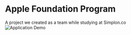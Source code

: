 # Apple Foundation Program
A project we created as a team while studying at Simplon.co  
![Application Demo](https://github.com/timlapov/MusicQuizz/blob/main/screenshot.gif)
